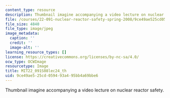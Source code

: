```yaml
---
content_type: resource
description: Thumbnail imagine accompanying a video lecture on nuclear reactor safety.
file: /courses/22-091-nuclear-reactor-safety-spring-2008/9ce49ae525cd059493a495bb4a69bbe6_MIT22_091S08lec24_th.jpg
file_size: 4840
file_type: image/jpeg
image_metadata:
  caption: ''
  credit: ''
  image-alt: ''
learning_resource_types: []
license: https://creativecommons.org/licenses/by-nc-sa/4.0/
ocw_type: OCWImage
resourcetype: Image
title: MIT22_091S08lec24_th
uid: 9ce49ae5-25cd-0594-93a4-95bb4a69bbe6
---
```

Thumbnail imagine accompanying a video lecture on nuclear reactor safety.
